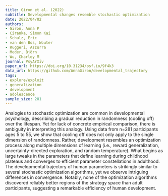 ```yaml
---
title: Giron et al. (2022)
subtitle: Developmental changes resemble stochastic optimization
date: 2022/04/02
authors:
- Giron, Anna P
- Ciranka, Simon Kai
- Schulz, Eric
- van den Bos, Wouter
- Ruggeri, Azzurra
- Meder, Björn
- Wu, Charley M
journal: PsyArXiv
paper_url: https://doi.org/10.31234/osf.io/9f4k3
data_url: https://github.com/AnnaGiron/developmental_trajectory
tags:
- explore/exploit
- generalization
- development
- adolescence
sample_size: 281
---
```


Analogies to stochastic optimization are common in developmental psychology, describing a gradual reduction in randomness (cooling off) over the lifespan. Yet for lack of concrete empirical comparison, there is ambiguity in interpreting this analogy. Using data from n=281 participants ages 5 to 55, we show that cooling off does not only apply to the single dimension of randomness. Rather, development resembles an optimization process along multiple dimensions of learning (i.e., reward generalization, uncertainty-directed exploration, and random temperature). What begins as large tweaks in the parameters that define learning during childhood plateaus and converges to efficient parameter constellations in adulthood. The developmental trajectory of human parameters is strikingly similar to several stochastic optimization algorithms, yet we observe intriguing differences in convergence. Notably, none of the optimization algorithms discovered reliably better regions of the strategy space than adult participants, suggesting a remarkable efficiency of human development.
